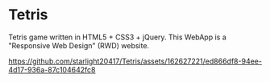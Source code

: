 # Tetris
Tetris game written in HTML5 + CSS3 + jQuery. This WebApp is a "Responsive Web Design" (RWD) website. 





https://github.com/starlight20417/Tetris/assets/162627221/ed866df8-94ee-4d17-936a-87c104642fc8

